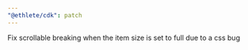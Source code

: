 ```yaml
---
"@ethlete/cdk": patch
---
```


Fix scrollable breaking when the item size is set to full due to a css bug
